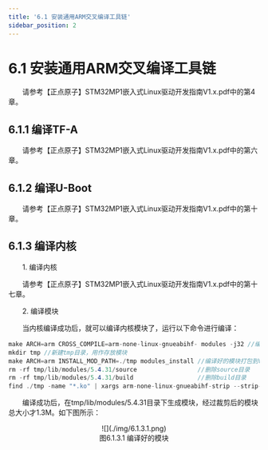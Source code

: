```yaml
---
title: '6.1 安装通用ARM交叉编译工具链'
sidebar_position: 2
---
```


# 6.1 安装通用ARM交叉编译工具链

&emsp;&emsp;请参考【正点原子】STM32MP1嵌入式Linux驱动开发指南V1.x.pdf中的第4章。

## 6.1.1 编译TF-A

&emsp;&emsp;请参考【正点原子】STM32MP1嵌入式Linux驱动开发指南V1.x.pdf中的第六章。

## 6.1.2 编译U-Boot

&emsp;&emsp;请参考【正点原子】STM32MP1嵌入式Linux驱动开发指南V1.x.pdf中的第十章。

## 6.1.3 编译内核

&emsp;&emsp;1.	编译内核

&emsp;&emsp;请参考【正点原子】STM32MP1嵌入式Linux驱动开发指南V1.x.pdf中的第十七章。

&emsp;&emsp;2.	编译模块

&emsp;&emsp;当内核编译成功后，就可以编译内核模块了，运行以下命令进行编译：

```c#
make ARCH=arm CROSS_COMPILE=arm-none-linux-gnueabihf- modules -j32 //编译模块
mkdir tmp //新建tmp目录，用作存放模块
make ARCH=arm INSTALL_MOD_PATH=./tmp modules_install //编译好的模块打包到tmp
rm -rf tmp/lib/modules/5.4.31/source                 //删除source目录
rm -rf tmp/lib/modules/5.4.31/build                  //删除build目录
find ./tmp -name "*.ko" | xargs arm-none-linux-gnueabihf-strip --strip-debug --remove-section=.comment --remove-section=.note --preserve-dates  //裁剪模块，把模块的调试信息去掉
```

&emsp;&emsp;编译成功后，在tmp/lib/modules/5.4.31目录下生成模块，经过裁剪后的模块总大小才1.3M。如下图所示：

<center>
![](./img/6.1.3.1.png)<br />
图6.1.3.1 编译好的模块
</center>















